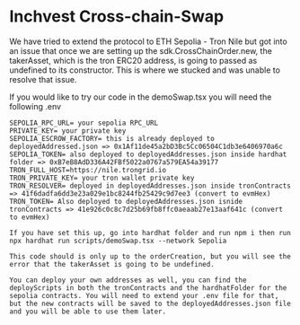 # Inchvest Cross-chain-Swap

We have tried to extend the protocol to ETH Sepolia - Tron Nile but got into an issue that once we are setting up the sdk.CrossChainOrder.new, the takerAsset, which is the tron ERC20 address, is going to passed as undefined to its constructor. This is where we stucked and was unable to resolve that issue.

If you would like to try our code in the demoSwap.tsx you will need the following .env

    SEPOLIA_RPC_URL= your sepolia RPC_URL
    PRIVATE_KEY= your private key
    SEPOLIA_ESCROW_FACTORY= this is already deployed to deployedAddressed.json => 0x1Af11de45a2bD3Bc5Cc06504C1db3e6406970a6c
    SEPOLIA_TOKEN= also deployed to deployedAddresses.json inside hardhat folder => 0xB7eB8AdD336A42FBf5022a0767a579EA54a39177
    TRON_FULL_HOST=https://nile.trongrid.io
    TRON_PRIVATE_KEY= your tron wallet private key
    TRON_RESOLVER= deployed in deployedAddresses.json inside tronContracts => 41f6dadfa6dd3e23a029e1bc8244fb25429c9d7ee3 (convert to evmHex) 
    TRON_TOKEN= Also deployed to deployedAddresses.json isnide tronContracts => 41e926c0c8c7d25b69fb8ffc0aeaab27e13aaf641c (convert to evmHex)

    If you have set this up, go into hardhat folder and run npm i then run npx hardhat run scripts/demoSwap.tsx --network Sepolia

    This code should is only up to the orderCreation, but you will see the error that the takerAsset is going to be undefined.

    You can deploy your own addresses as well, you can find the deployScripts in both the tronContracts and the hardhatFolder for the sepolia contracts. You will need to extend your .env file for that, but the new contracts will be saved to the deployedAddresses.json file and you will be able to use them later.
